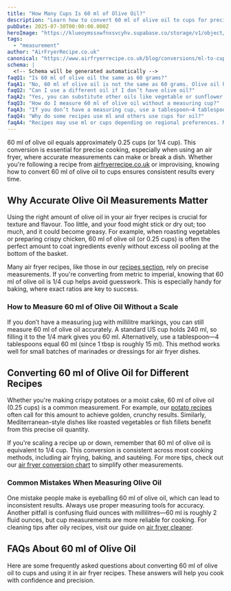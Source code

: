 ```yaml
---
title: "How Many Cups Is 60 ml of Olive Oil?"
description: "Learn how to convert 60 ml of olive oil to cups for precise cooking and baking. Get accurate measurements for perfect air fryer recipes every time."
pubDate: 2025-07-30T00:00:00.000Z
heroImage: "https://klueoymssxwfnxsvcyhv.supabase.co/storage/v1/object/public/Shmucket/how-many-cups-is-60-ml-of-olive-oil.webp"
tags:
  - "measurement"
author: "AirFryerRecipe.co.uk"
canonical: "https://www.airfryerrecipe.co.uk/blog/conversions/ml-to-cups/how-many-cups-is-60-ml-of-olive-oil"
schema: |
  <!-- Schema will be generated automatically -->
faqQ1: "Is 60 ml of olive oil the same as 60 grams?"
faqA1: "No, 60 ml of olive oil is not the same as 60 grams. Olive oil has a different density than water, so 60 ml weighs about 55 grams. For accurate measurements, always use volume (ml or cups) for liquids like oil in recipes."
faqQ2: "Can I use a different oil if I don’t have olive oil?"
faqA2: "Yes, you can substitute other oils like vegetable or sunflower oil in the same quantity (60 ml or 0.25 cups). However, olive oil adds a distinct flavour, so the taste may vary slightly. For high-heat air frying, avocado oil is another great option."
faqQ3: "How do I measure 60 ml of olive oil without a measuring cup?"
faqA3: "If you don’t have a measuring cup, use a tablespoon—4 tablespoons equal 60 ml. Alternatively, a standard shot glass often holds 50 ml, so fill it slightly more for 60 ml. For precision, investing in a cheap measuring jug is worthwhile."
faqQ4: "Why do some recipes use ml and others use cups for oil?"
faqA4: "Recipes may use ml or cups depending on regional preferences. Metric measurements (ml) are common in the UK and Europe, while cups are standard in the US. Always check which system your recipe uses to avoid errors. Our conversion chart can help!"
---
```

<p>60 ml of olive oil equals approximately 0.25 cups (or 1/4 cup). This conversion is essential for precise cooking, especially when using an air fryer, where accurate measurements can make or break a dish. Whether you're following a recipe from <a href=https://www.airfryerrecipe.co.uk>airfryerrecipe.co.uk</a> or improvising, knowing how to convert 60 ml of olive oil to cups ensures consistent results every time.</p>  

<h2>Why Accurate Olive Oil Measurements Matter</h2>  
<p>Using the right amount of olive oil in your air fryer recipes is crucial for texture and flavour. Too little, and your food might stick or dry out; too much, and it could become greasy. For example, when roasting vegetables or preparing crispy chicken, 60 ml of olive oil (or 0.25 cups) is often the perfect amount to coat ingredients evenly without excess oil pooling at the bottom of the basket.</p>  

<p>Many air fryer recipes, like those in our <a href=https://www.airfryerrecipe.co.uk/recipes>recipes section</a>, rely on precise measurements. If you're converting from metric to imperial, knowing that 60 ml of olive oil is 1/4 cup helps avoid guesswork. This is especially handy for baking, where exact ratios are key to success.</p>  

<h3>How to Measure 60 ml of Olive Oil Without a Scale</h3>  
<p>If you don’t have a measuring jug with millilitre markings, you can still measure 60 ml of olive oil accurately. A standard US cup holds 240 ml, so filling it to the 1/4 mark gives you 60 ml. Alternatively, use a tablespoon—4 tablespoons equal 60 ml (since 1 tbsp is roughly 15 ml). This method works well for small batches of marinades or dressings for air fryer dishes.</p>  

<h2>Converting 60 ml of Olive Oil for Different Recipes</h2>  
<p>Whether you're making crispy potatoes or a moist cake, 60 ml of olive oil (0.25 cups) is a common measurement. For example, our <a href=https://www.airfryerrecipe.co.uk/recipe-category/potatoes>potato recipes</a> often call for this amount to achieve golden, crunchy results. Similarly, Mediterranean-style dishes like roasted vegetables or fish fillets benefit from this precise oil quantity.</p>  

<p>If you're scaling a recipe up or down, remember that 60 ml of olive oil is equivalent to 1/4 cup. This conversion is consistent across most cooking methods, including air frying, baking, and sautéing. For more tips, check out our <a href=https://www.airfryerrecipe.co.uk/air-fryer-conversion-chart>air fryer conversion chart</a> to simplify other measurements.</p>  

<h3>Common Mistakes When Measuring Olive Oil</h3>  
<p>One mistake people make is eyeballing 60 ml of olive oil, which can lead to inconsistent results. Always use proper measuring tools for accuracy. Another pitfall is confusing fluid ounces with millilitres—60 ml is roughly 2 fluid ounces, but cup measurements are more reliable for cooking. For cleaning tips after oily recipes, visit our guide on <a href=https://www.airfryerrecipe.co.uk/air-fryer-cleaner>air fryer cleaner</a>.</p>  

<h2>FAQs About 60 ml of Olive Oil</h2>  
<p>Here are some frequently asked questions about converting 60 ml of olive oil to cups and using it in air fryer recipes. These answers will help you cook with confidence and precision.</p>
